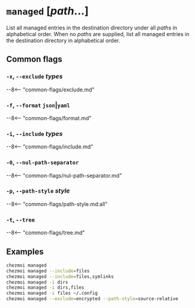 # `managed` [*path*...]

List all managed entries in the destination directory under all *path*s in
alphabetical order. When no *path*s are supplied, list all managed entries in
the destination directory in alphabetical order.

## Common flags

### `-x`, `--exclude` *types*

--8<-- "common-flags/exclude.md"

### `-f`, `--format` `json`|`yaml`

--8<-- "common-flags/format.md"

### `-i`, `--include` *types*

--8<-- "common-flags/include.md"

### `-0`, `--nul-path-separator`

--8<-- "common-flags/nul-path-separator.md"

### `-p`, `--path-style` *style*

--8<-- "common-flags/path-style.md:all"

### `-t`, `--tree`

--8<-- "common-flags/tree.md"

## Examples

```sh
chezmoi managed
chezmoi managed --include=files
chezmoi managed --include=files,symlinks
chezmoi managed -i dirs
chezmoi managed -i dirs,files
chezmoi managed -i files ~/.config
chezmoi managed --exclude=encrypted --path-style=source-relative
```
